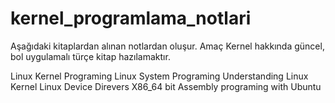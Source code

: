 # kernel_programlama_notlari 
Aşağıdaki kitaplardan alınan notlardan oluşur. Amaç Kernel hakkında güncel, bol uygulamalı türçe kitap hazılamaktır.

Linux Kernel Programing
Linux System Programing
Understanding Linux Kernel
Linux Device Direvers
X86_64 bit Assembly programing with Ubuntu
